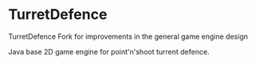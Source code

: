 TurretDefence
=============

TurretDefence Fork for improvements in the general game engine design

Java base 2D game engine for point'n'shoot turrent defence.
